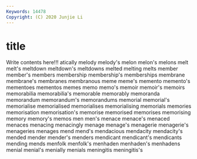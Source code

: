 ```yaml
---
Keywords: 14478
Copyright: (C) 2020 Junjie Li
---
```


# title

Write contents here!!!
atically 
melody 
melody's 
melon 
melon's 
melons 
melt 
melt's
meltdown 
meltdown's 
meltdowns 
melted 
melting 
melts 
member 
member's 
members 
membership
membership's 
memberships 
membrane 
membrane's 
membranes 
membranous 
meme 
meme's 
memento 
memento's
mementoes 
mementos 
memes 
memo 
memo's 
memoir 
memoir's 
memoirs 
memorabilia 
memorabilia's
memorable 
memorably 
memoranda 
memorandum 
memorandum's 
memorandums 
memorial 
memorial's 
memorialise 
memorialised
memorialises 
memorialising 
memorials 
memories 
memorisation 
memorisation's 
memorise 
memorised 
memorises 
memorising
memory 
memory's 
memos 
men 
men's 
menace 
menace's 
menaced 
menaces 
menacing
menacingly 
menage 
menage's 
menagerie 
menagerie's 
menageries 
menages 
mend 
mend's 
mendacious
mendacity 
mendacity's 
mended 
mender 
mender's 
menders 
mendicant 
mendicant's 
mendicants 
mending
mends 
menfolk 
menfolk's 
menhaden 
menhaden's 
menhadens 
menial 
menial's 
menially 
menials
meningitis 
meningitis's 
